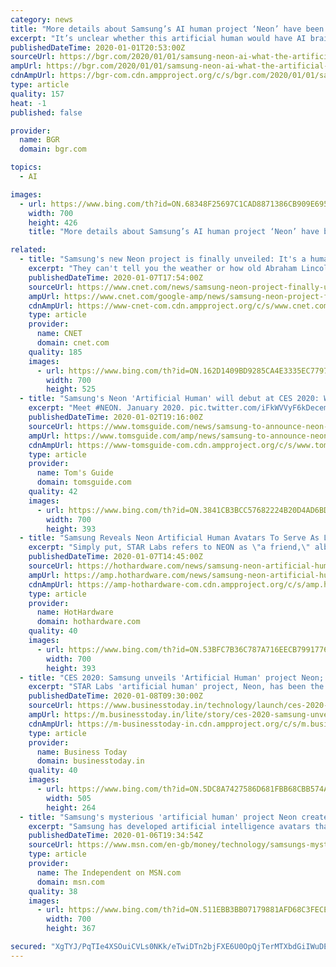 ```yaml
---
category: news
title: "More details about Samsung’s AI human project ‘Neon’ have been revealed"
excerpt: "It’s unclear whether this artificial human would have AI brains, or would become an avatar of the user. The latter isn’t an especially exciting prospect. It sounds more like an evolution of Samsung’s AR Emoji. But if Neon, turns out to be an AI human-like computer, then Samsung might be one of the first tech companies to unveil what might ..."
publishedDateTime: 2020-01-01T20:53:00Z
sourceUrl: https://bgr.com/2020/01/01/samsung-neon-ai-what-the-artificial-human-project-might-be-about/
ampUrl: https://bgr.com/2020/01/01/samsung-neon-ai-what-the-artificial-human-project-might-be-about/amp/
cdnAmpUrl: https://bgr-com.cdn.ampproject.org/c/s/bgr.com/2020/01/01/samsung-neon-ai-what-the-artificial-human-project-might-be-about/amp/
type: article
quality: 157
heat: -1
published: false

provider:
  name: BGR
  domain: bgr.com

topics:
  - AI

images:
  - url: https://www.bing.com/th?id=ON.68348F25697C1CAD8871386CB909E695
    width: 700
    height: 426
    title: "More details about Samsung’s AI human project ‘Neon’ have been revealed"

related:
  - title: "Samsung's new Neon project is finally unveiled: It's a humanoid AI chatbot"
    excerpt: "They can't tell you the weather or how old Abraham Lincoln was when he died. \"Neons are not AI assistants,\" the company said. \"Neons are more like us, an independent but virtual living being, who can show emotions and learn from experiences. Unlike AI assistants, Neons do not know it all, and they are not an interface to the internet to ask ..."
    publishedDateTime: 2020-01-07T17:54:00Z
    sourceUrl: https://www.cnet.com/news/samsung-neon-project-finally-unveiled-humanoid-ai-chatbot-artificial-humans/
    ampUrl: https://www.cnet.com/google-amp/news/samsung-neon-project-finally-unveiled-humanoid-ai-chatbot-artificial-humans/
    cdnAmpUrl: https://www-cnet-com.cdn.ampproject.org/c/s/www.cnet.com/google-amp/news/samsung-neon-project-finally-unveiled-humanoid-ai-chatbot-artificial-humans/
    type: article
    provider:
      name: CNET
      domain: cnet.com
    quality: 185
    images:
      - url: https://www.bing.com/th?id=ON.162D1409BD9285CA4E3335EC779779DC
        width: 700
        height: 525
  - title: "Samsung's Neon 'Artificial Human' will debut at CES 2020: What is it?"
    excerpt: "Meet #NEON. January 2020. pic.twitter.com/iFkWVVyF6kDecember 17, 2019 Samsung has been mindful to not describe it as a voice assistant or artificial intelligence. Instead the company is using terms like ‘artificial human’ or ‘artificial intelligence being’ to market the project. Honored to have so much coverage even before we unveil."
    publishedDateTime: 2020-01-02T19:16:00Z
    sourceUrl: https://www.tomsguide.com/news/samsung-to-announce-neon-at-ces-2020
    ampUrl: https://www.tomsguide.com/amp/news/samsung-to-announce-neon-at-ces-2020
    cdnAmpUrl: https://www-tomsguide-com.cdn.ampproject.org/c/s/www.tomsguide.com/amp/news/samsung-to-announce-neon-at-ces-2020
    type: article
    provider:
      name: Tom's Guide
      domain: tomsguide.com
    quality: 42
    images:
      - url: https://www.bing.com/th?id=ON.3841CB3BCC57682224B20D4AD6BD9799
        width: 700
        height: 393
  - title: "Samsung Reveals Neon Artificial Human Avatars To Serve As Lifelike Chatbots"
    excerpt: "Simply put, STAR Labs refers to NEON as \"a friend,\" albeit a virtual one. \"NEON, our first artificial human is here. NEON is a computationally created virtual being that looks and behaves like a real human, with the ability to show emotions and intelligence,\" STAR Labs explains. Thankfully, it does not sound like they have to be fed or ..."
    publishedDateTime: 2020-01-07T14:45:00Z
    sourceUrl: https://hothardware.com/news/samsung-neon-artificial-human-avatars-lifelike-chatbots
    ampUrl: https://amp.hothardware.com/news/samsung-neon-artificial-human-avatars-lifelike-chatbots
    cdnAmpUrl: https://amp-hothardware-com.cdn.ampproject.org/c/s/amp.hothardware.com/news/samsung-neon-artificial-human-avatars-lifelike-chatbots
    type: article
    provider:
      name: HotHardware
      domain: hothardware.com
    quality: 40
    images:
      - url: https://www.bing.com/th?id=ON.53BFC7B36C787A716EECB79917768A40
        width: 700
        height: 393
  - title: "CES 2020: Samsung unveils 'Artificial Human' project Neon; AI demonstrates human-like emotions, intelligence"
    excerpt: "STAR Labs 'artificial human' project, Neon, has been the talk of Consumer Electronics Show ... In the near future, one will be able to license or subscribe to a NEON as a service representative, a financial advisor, a healthcare provider, or a concierge. Over time, NEONs will work as TV anchors, spokespeople, or movie actors; or they can ..."
    publishedDateTime: 2020-01-08T09:30:00Z
    sourceUrl: https://www.businesstoday.in/technology/launch/ces-2020-samsung-unveils-artificial-human-project-neon-ai-human-like-emotions-intelligence/story/393373.html
    ampUrl: https://m.businesstoday.in/lite/story/ces-2020-samsung-unveils-artificial-human-project-neon-ai-human-like-emotions-intelligence/1/393373.html
    cdnAmpUrl: https://m-businesstoday-in.cdn.ampproject.org/c/s/m.businesstoday.in/lite/story/ces-2020-samsung-unveils-artificial-human-project-neon-ai-human-like-emotions-intelligence/1/393373.html
    type: article
    provider:
      name: Business Today
      domain: businesstoday.in
    quality: 40
    images:
      - url: https://www.bing.com/th?id=ON.5DC8A7427586D681FBB68CBB574AD61D
        width: 505
        height: 264
  - title: "Samsung's mysterious 'artificial human' project Neon creates lifelike AI"
    excerpt: "Samsung has developed artificial intelligence avatars that are virtually indistinguishable from real humans, according to leaked footage of the firm’s secretive Neon project. Developed by Samsung Technology and Advanced Research Lab in the US,"
    publishedDateTime: 2020-01-06T19:34:54Z
    sourceUrl: https://www.msn.com/en-gb/money/technology/samsungs-mysterious-artificial-human-project-neon-creates-lifelike-ai/ar-BBYFJaT
    type: article
    provider:
      name: The Independent on MSN.com
      domain: msn.com
    quality: 38
    images:
      - url: https://www.bing.com/th?id=ON.511EBB3BB07179881AFD68C3FECED71D
        width: 700
        height: 367

secured: "XgTYJ/PqTIe4XSOuiCVLs0NKk/eTwiDTn2bjFXE6U0OpQjTerMTXbdGiIWuDE5LvpdwBEO48F5aZL3eop69lSWoqe7cKAUxS6w9p9qkpBVHhJAjhRR+AhijkHMDHhOhy6D4bMudlK5A/ZhrA9jNcDIrDFbgNiXRRzmkGwUXCoU5uY4/f5RXu2FjDD45LMSkGnbO30jQnTqKCg8clPj0b0A+2jPI6PjOxG7swYhxFOKmJ/XfX9bePT1svB4FnpOAJmEsGHLunAwCmzR4xq65JvUU0Br47EIHv6iji9fAvEak=;Vyi2wfXUJv8hjK8AFn3DLw=="
---
```


